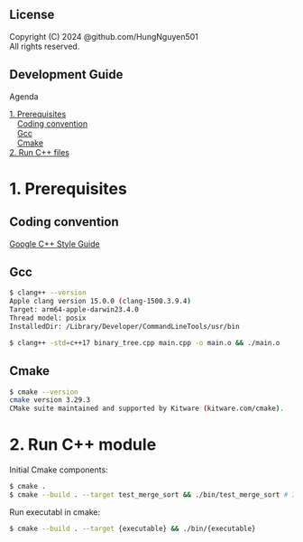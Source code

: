 License
---
Copyright (C) 2024 @github.com/HungNguyen501<br>
All rights reserved.

Development Guide
---

Agenda

[1. Prerequisites](#1-prerequisites)<br>
&emsp;[Coding convention](#coding-convention)<br>
&emsp;[Gcc]( #gcc)<br>
&emsp;[Cmake](#cmake)<br>
[2. Run C++ files](#2-run-c-module)

# 1. Prerequisites
## Coding convention
[Google C++ Style Guide](https://google.github.io/styleguide/cppguide.html)

## Gcc
```bash
$ clang++ --version
Apple clang version 15.0.0 (clang-1500.3.9.4)
Target: arm64-apple-darwin23.4.0
Thread model: posix
InstalledDir: /Library/Developer/CommandLineTools/usr/bin

$ clang++ -std=c++17 binary_tree.cpp main.cpp -o main.o && ./main.o
```
## Cmake
```bash
$ cmake --version
cmake version 3.29.3
CMake suite maintained and supported by Kitware (kitware.com/cmake).
```


# 2. Run C++ module
Initial Cmake components:

```bash
$ cmake .
$ cmake --build . --target test_merge_sort && ./bin/test_merge_sort # Install required libraries
```

Run executabl in cmake:

```bash
$ cmake --build . --target {executable} && ./bin/{executable}
```
